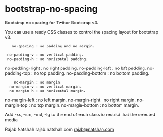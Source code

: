 bootstrap-no-spacing
====================

Bootstrap no spacing for Twitter Bootstrap v3.

You can use a ready CSS classes to control the spacing layout for bootstrap v3.

       no-spacing : no padding and no margin.
       
     no-padding-v : no vertical padding.
     no-padding-h : no horizontal padding.
 no-padding-right : no right padding.
  no-padding-left : no left padding.
   no-padding-top : no top padding.
no-padding-bottom : no bottom padding.

        no-margin : no margin.
      no-margin-v : no vertical margin.
      no-margin-h : no horizontal margin.
   no-margin-left : no left margin.
  no-margin-right : no right margin.
    no-margin-top : no top margin.
 no-margin-bottom : no bottom margin.
 
 Add -xs, -sm, -md, -lg to the end of each class to restrict that the selected media


 Rajab Natshah
 rajab.natshah.com
 rajab@natshah.com
